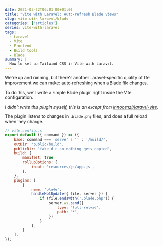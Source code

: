 ```yaml
---
date: 2021-03-22T06:01:00+01:00
title: "Vite with Laravel: Auto-refresh Blade views"
slug: vite-with-laravel/blade
categories: ["articles"]
series: vite-with-laravel
tags:
  - Laravel
  - Vite
  - Frontend
  - Build tools
  - Blade
summary: |
  How to set up Tailwind CSS in Vite with Laravel.
---
```


We're up and running, but there's another Laravel-specific quality of life improvement we can make: auto-refreshing when a Blade file changes.

To do this, we'll write a simple Blade plugin right inside the Vite configuration.

*I didn't write this plugin myself, this is an except from [innocenzi/laravel-vite](https://github.com/innocenzi/laravel-vite/blob/72f7bbbc9ba9697205d9204bdee24f8e988ab9c7/npm/src/index.ts#L18-L33).*

The plugin listens to changes in `.blade.php` files, and does a full reload when they change.

```js {hl_lines=["12-24"]}
// vite.config.js
export default ({ command }) => ({
    base: command === 'serve' ? '' : '/build/',
    outDir: 'public/build',
    publicDir: 'fake_dir_so_nothing_gets_copied',
    build: {
        manifest: true,
        rollupOptions: {
            input: 'resources/js/app.js',
        },
    },
    plugins: [
        {
            name: 'blade',
            handleHotUpdate({ file, server }) {
                if (file.endsWith('.blade.php')) {
                    server.ws.send({
                        type: 'full-reload',
                        path: '*',
                    });
                }
            },
        }
    ],
});
```
